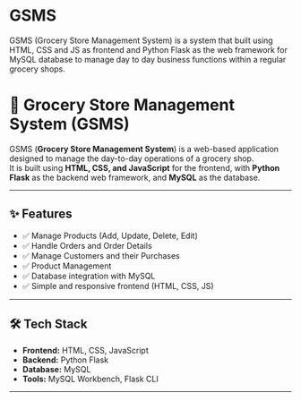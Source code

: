 # GSMS
GSMS (Grocery Store Management System) is a system that built using HTML, CSS and JS as frontend and Python Flask as the web framework for MySQL database to manage day to day business functions within a regular grocery shops.

# 🛒 Grocery Store Management System (GSMS)

GSMS (**Grocery Store Management System**) is a web-based application designed to manage the day-to-day operations of a grocery shop.  
It is built using **HTML, CSS, and JavaScript** for the frontend, with **Python Flask** as the backend web framework, and **MySQL** as the database.  

---

## ✨ Features
- ✅ Manage Products (Add, Update, Delete, Edit)  
- ✅ Handle Orders and Order Details  
- ✅ Manage Customers and their Purchases  
- ✅ Product Management  
- ✅ Database integration with MySQL  
- ✅ Simple and responsive frontend (HTML, CSS, JS)  

---

## 🛠️ Tech Stack
- **Frontend:** HTML, CSS, JavaScript  
- **Backend:** Python Flask  
- **Database:** MySQL  
- **Tools:** MySQL Workbench, Flask CLI  

---
